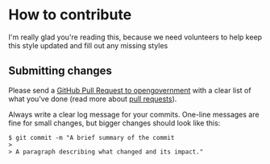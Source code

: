 # How to contribute

I'm really glad you're reading this, because we need volunteers to help keep this style updated and fill out any missing styles

## Submitting changes

Please send a [GitHub Pull Request to opengovernment](https://github.com/cdemi/Harvard---Hertfordshire/pull/new/master) with a clear list of what you've done (read more about [pull requests](http://help.github.com/pull-requests/)).

Always write a clear log message for your commits. One-line messages are fine for small changes, but bigger changes should look like this:

    $ git commit -m "A brief summary of the commit
    > 
    > A paragraph describing what changed and its impact."

